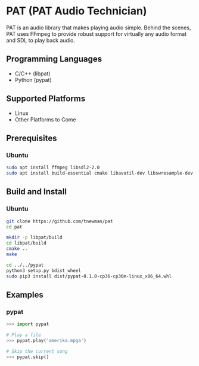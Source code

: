 # PAT (PAT Audio Technician)
PAT is an audio library that makes playing audio simple. Behind the scenes, PAT uses FFmpeg 
to provide robust support for virtually any audio format and SDL to play back audio.

## Programming Languages
- C/C++ (libpat)
- Python (pypat)

## Supported Platforms
- Linux
- Other Platforms to Come

## Prerequisites
### Ubuntu
```bash
sudo apt install ffmpeg libsdl2-2.0
sudo apt install build-essential cmake libavutil-dev libswresample-dev libavcodec-dev libavformat-dev libswscale-dev libsdl2-dev
```

## Build and Install
### Ubuntu
```bash
git clone https://github.com/tnewman/pat
cd pat

mkdir -p libpat/build
cd libpat/build
cmake ..
make

cd ../../pypat
python3 setup.py bdist_wheel
sudo pip3 install dist/pypat-0.1.0-cp36-cp36m-linux_x86_64.whl
```

## Examples
### pypat
```python
>>> import pypat

# Play a file
>>> pypat.play('amerika.mpga')

# Skip the current song
>>> pypat.skip()
```
